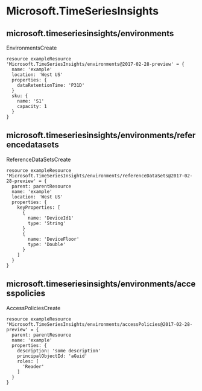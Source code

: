 # Microsoft.TimeSeriesInsights

## microsoft.timeseriesinsights/environments

EnvironmentsCreate
```bicep
resource exampleResource 'Microsoft.TimeSeriesInsights/environments@2017-02-28-preview' = {
  name: 'example'
  location: 'West US'
  properties: {
    dataRetentionTime: 'P31D'
  }
  sku: {
    name: 'S1'
    capacity: 1
  }
}
```

## microsoft.timeseriesinsights/environments/referencedatasets

ReferenceDataSetsCreate
```bicep
resource exampleResource 'Microsoft.TimeSeriesInsights/environments/referenceDataSets@2017-02-28-preview' = {
  parent: parentResource 
  name: 'example'
  location: 'West US'
  properties: {
    keyProperties: [
      {
        name: 'DeviceId1'
        type: 'String'
      }
      {
        name: 'DeviceFloor'
        type: 'Double'
      }
    ]
  }
}
```

## microsoft.timeseriesinsights/environments/accesspolicies

AccessPoliciesCreate
```bicep
resource exampleResource 'Microsoft.TimeSeriesInsights/environments/accessPolicies@2017-02-28-preview' = {
  parent: parentResource 
  name: 'example'
  properties: {
    description: 'some description'
    principalObjectId: 'aGuid'
    roles: [
      'Reader'
    ]
  }
}
```
